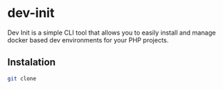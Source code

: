 # dev-init

Dev Init is a simple CLI tool that allows you to easily install and manage docker based dev environments for your PHP projects.

## Instalation

```bash
git clone 
```
